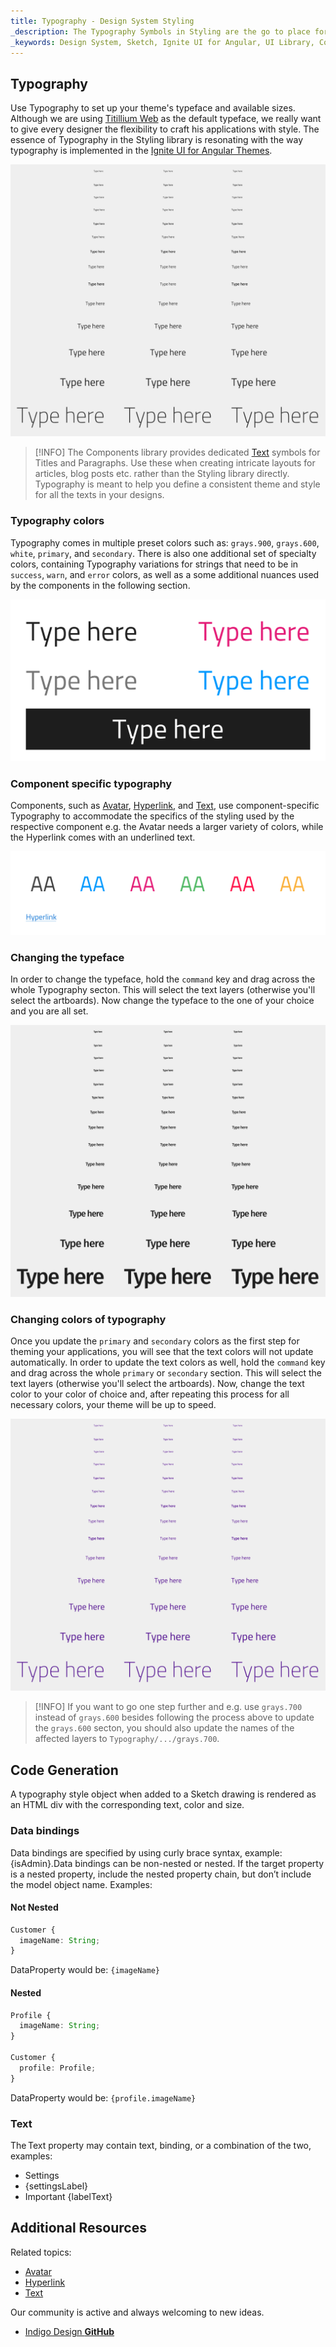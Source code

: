 ```yaml
---
title: Typography - Design System Styling
_description: The Typography Symbols in Styling are the go to place for setting up the font-related aspects of a theme in Indigo Design. 
_keywords: Design System, Sketch, Ignite UI for Angular, UI Library, Colors, Palettes
---
```


## Typography

Use Typography to set up your theme's typeface and available sizes. Although we are using [Titillium Web](https://fonts.google.com/specimen/Titillium+Web) as the default typeface, we really want to give every designer the flexibility to craft his applications with style. The essence of Typography in the Styling library is resonating with the way typography is implemented in the [Ignite UI for Angular Themes](https://www.infragistics.com/products/ignite-ui-angular/angular/components/themes.html).

![](../images/typography_default.png)

> [!INFO]
> The Components library provides dedicated [Text](text.md) symbols for Titles and Paragraphs. Use these when creating intricate layouts for articles, blog posts etc. rather than the Styling library directly. Typography is meant to help you define a consistent theme and style for all the texts in your designs.

### Typography colors

Typography comes in multiple preset colors such as: `grays.900`, `grays.600`, `white`, `primary`, and `secondary`. There is also one additional set of specialty colors, containing Typography variations for strings that need to be in `success`, `warn`, and `error` colors, as well as a some additional nuances used by the components in the following section.

![](../images/typography_colors.png)

### Component specific typography

Components, such as [Avatar](avatar.md), [Hyperlink](hyperlink.md), and [Text](text.md), use component-specific Typography to accommodate the specifics of the styling used by the respective component e.g. the Avatar needs a larger variety of colors, while the Hyperlink comes with an underlined text.

![](../images/typography_specific.png)

### Changing the typeface

In order to change the typeface, hold the `command` key and drag across the whole Typography secton. This will select the text layers (otherwise you'll select the artboards). Now change the typeface to the one of your choice and you are all set.

![](../images/typography_typeface.png)

### Changing colors of typography

Once you update the `primary` and `secondary` colors as the first step for theming your applications, you will see that the text colors will not update automatically. In order to update the text colors as well, hold the `command` key and drag across the whole `primary` or `secondary` section. This will select the text layers (otherwise you'll select the artboards). Now, change the text color to your color of choice and, after repeating this process for all necessary colors, your theme will be up to speed.

![](../images/typography_primary.png)

> [!INFO]
> If you want to go one step further and e.g. use `grays.700` instead of `grays.600` besides following the process above to update the `grays.600` secton, you should also update the names of the affected layers to `Typography/.../grays.700`.

## Code Generation

A typography style object when added to a Sketch drawing is rendered as an HTML div with the corresponding text, color and size.

### Data bindings

Data bindings are specified by using curly brace syntax, example: {isAdmin}.Data bindings can be non-nested or nested. If the target property is a nested property, include the nested property chain, but don’t include the model object name. Examples:

#### Not Nested

```typescript
Customer {
  imageName: String;
}
```
DataProperty would be: `{imageName}`

#### Nested

```typescript
Profile {
  imageName: String;
}

Customer {
  profile: Profile;
}
```
DataProperty would be: `{profile.imageName}`

### Text

The Text property may contain text, binding, or a combination of the two, examples:

- Settings
- {settingsLabel}
- Important {labelText}

## Additional Resources

Related topics:

- [Avatar](avatar.md)
- [Hyperlink](hyperlink.md)
- [Text](text.md)
  <div class="divider--half"></div>

Our community is active and always welcoming to new ideas.

- [Indigo Design **GitHub**](https://github.com/IgniteUI/design-system-docfx)
